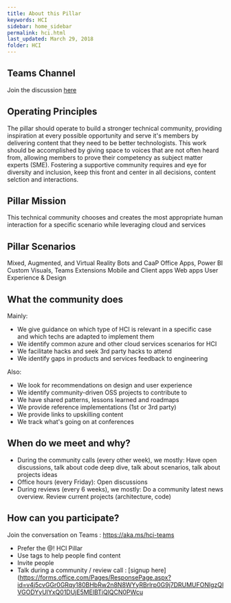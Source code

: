 ```yaml
---
title: About this Pillar
keywords: HCI
sidebar: home_sidebar
permalink: hci.html
last_updated: March 29, 2018
folder: HCI
---
```


<!-- Here is where the Pillar leads can put in the main goals/principles of the Pillar -->

## Teams Channel

Join the discussion [here](https://teams.microsoft.com/l/channel/19%3a14b98c752fc44a169e5b7bfe793fa16e%40thread.skype/!%2520HCI%2520Pillar?groupId=dff0a70d-6316-4124-ae5a-e9d06f63ec34&tenantId=72f988bf-86f1-41af-91ab-2d7cd011db47)

## Operating Principles

The pillar should operate to build a stronger technical community, providing inspiration at every possible opportunity and serve it's members by delivering content that they need to be better technologists.  This work should be accomplished by giving space to voices that are not often heard from, allowing members to prove their competency as subject matter experts (SME).  Fostering a supportive community requires and eye for diversity and inclusion, keep this front and center in all decisions, content selction and interactions.

## Pillar Mission

This technical community chooses and creates the most appropriate human interaction for a specific scenario while leveraging cloud and services

## Pillar Scenarios

Mixed, Augmented, and Virtual Reality
Bots and CaaP
Office Apps, Power BI Custom Visuals, Teams Extensions
Mobile and Client apps
Web apps
User Experience & Design

## What the community does

Mainly:
- We give guidance on which type of HCI is relevant in a specific case and which techs are adapted to implement them​
- We identify common azure and other cloud services scenarios for HCI
- We facilitate hacks and seek 3rd party hacks to attend​
- We identify gaps in products and services feedback to engineering

Also:
- We look for recommendations on design and user experience​
- We identify community-driven OSS projects to contribute to​
- We have shared patterns, lessons learned and roadmaps​
- We provide reference implementations (1st or 3rd party)​
- We provide links to upskilling content​
- We track what's going on at conferences

## When do we meet and why?

- During the community calls (every other week), we mostly: Have open discussions, talk about code deep dive, talk about scenarios, talk about projects ideas
- Office hours (every Friday): Open discussions
- During reviews (every 6 weeks), we mostly: Do a community latest news overview. Review current projects (architecture, code)

## How can you participate?

Join the conversation on Teams : https://aka.ms/hci-teams
- Prefer the @! HCI Pillar 
- Use tags to help people find content
- Invite people 
- Talk during a community / review call : [signup here](https://forms.office.com/Pages/ResponsePage.aspx?id=v4j5cvGGr0GRqy180BHbRw2n8N8WYyRBrlrp0G9j7DRUMUFONlgzQlVGODYyUlYxQ01DUjE5MElBTiQlQCN0PWcu